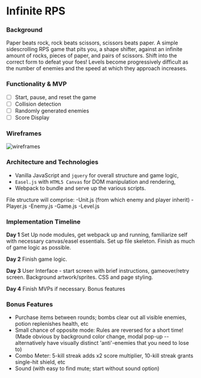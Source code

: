 # Infinite RPS

### Background
Paper beats rock, rock beats scissors, scissors beats paper.  A simple sidescrolling RPS game that pits you, a shape shifter, against an infinite amount of rocks, pieces of paper, and pairs of scissors.  Shift into the correct form to defeat your foes!  Levels become progressively difficult as the number of enemies and the speed at which they approach increases.

### Functionality & MVP
- [ ] Start, pause, and reset the game
- [ ] Collision detection
- [ ] Randomly generated enemies
- [ ] Score Display

### Wireframes

![wireframes](wireframe.png)

### Architecture and Technologies
- Vanilla JavaScript and `jquery` for overall structure and game logic,
- `Easel.js` with `HTML5 Canvas` for DOM manipulation and rendering,
- Webpack to bundle and serve up the various scripts.

File structure will comprise:
-Unit.js (from which enemy and player inherit)
-Player.js
-Enemy.js
-Game.js
-Level.js

### Implementation Timeline

**Day 1** Set Up node modules, get webpack up and running, familiarize self with necessary canvas/easel essentials.  Set up file skeleton.  Finish as much of game logic as possible.

**Day 2** Finish game logic. 

**Day 3** User Interface - start screen with brief instructions, gameover/retry screen.  Background artwork/sprites.  CSS and page styling.

**Day 4** Finish MVPs if necessary.  Bonus features

### Bonus Features
- Purchase items between rounds; bombs clear out all visible enemies, potion replenishes health, etc
- Small chance of opposite mode:  Rules are reversed for a short time! (Made obvious by background color change, modal pop-up -- alternatively have visually distinct 'anti'-enemies that you need to lose to)
- Combo Meter: 5-kill streak adds x2 score multiplier, 10-kill streak grants single-hit shield, etc
- Sound (with easy to find mute; start without sound option)
